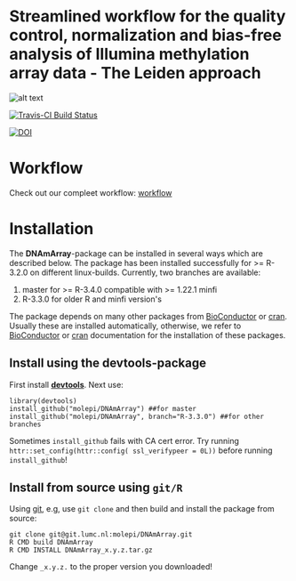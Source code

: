 # Streamlined workflow for the quality control, normalization and bias-free analysis of Illumina methylation array data - The Leiden approach #


![alt text](http://www.molepi.nl/images/logo.png)
	  
[![Travis-CI Build Status](https://travis-ci.org/molepi/DNAmArray.svg?branch=master)](https://travis-ci.org/molepi/DNAmArray)
	     
[![DOI](https://zenodo.org/badge/DOI/10.5281/zenodo.158908.svg)](https://doi.org/10.5281/zenodo.158908)


# Workflow #

Check out our compleet workflow: [workflow](https://molepi.github.io/DNAmArray_workflow/)

# Installation #

The **DNAmArray**-package can be installed in several ways which are
described below. The package has been installed successfully for >=
R-3.2.0 on different linux-builds. Currently, two branches are
available:
1. master for >= R-3.4.0 compatible with >= 1.22.1 minfi
2. R-3.3.0  for older R and minfi version's

The package depends on many other packages from
[BioConductor](https://www.bioconductor.org) or
[cran](https://cran.r-project.org/). Usually these are installed
automatically, otherwise, we refer to
[BioConductor](https://www.bioconductor.org/install/) or
[cran](https://cran.r-project.org/doc/manuals/r-release/R-admin.html#Installing-packages)
documentation for the installation of these packages.

## Install using the **devtools**-package ##

First install [**devtools**](https://github.com/hadley/devtools). Next
use:

```{r devtools, eval=FALSE}
library(devtools)
install_github("molepi/DNAmArray") ##for master
install_github("molepi/DNAmArray", branch="R-3.3.0") ##for other branches
```

Sometimes `install_github` fails with CA cert error. Try running `httr::set_config(httr::config( ssl_verifypeer = 0L))` before running `install_github`!

## Install from source using `git/R` ##

Using [git](https://git-scm.com/), e.g, use `git clone` and then build
and install the package from source:

```{r git, engine='bash', eval=FALSE}
git clone git@git.lumc.nl:molepi/DNAmArray.git
R CMD build DNAmArray
R CMD INSTALL DNAmArray_x.y.z.tar.gz
```
Change `_x.y.z.` to the proper version you downloaded!
    
